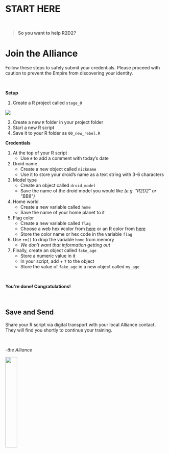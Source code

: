 START HERE
================

<br>

> **So you want to help R2D2?**

# Join the Alliance

Follow these steps to safely submit your credentials. Please proceed
with caution to prevent the Empire from discovering your identity.

<br>

**Setup**

1.  Create a R project called `stage_0`

![](https://d33wubrfki0l68.cloudfront.net/0fa791e2621be297cb9c5cac0b2802223e3d7714/57d89/screenshots/rstudio-project-2.png)

2.  Create a new `R` folder in your project folder
3.  Start a new R script
4.  Save it to your R folder as `00_new_rebel.R`

**Credentials**

1.  At the top of your R script
      - Use `#` to add a comment with today’s date
2.  Droid name
      - Create a new object called `nickname`
      - Use it to store your droid’s name as a text string with 3-6 characters
3.  Model type
      - Create an object called `droid_model`
      - Save the name of the droid model you would like *(e.g. "R2D2" or "BB8")*
4.  Home world
      - Create a new variable called `home`
      - Save the name of your home planet to it
5.  Flag color
      - Create a new variable called `flag`
      - Choose a web hex `#`color from [here](https://htmlcolorcodes.com/) or an R color from [here](https://www.r-graph-gallery.com/42-colors-names.html)
      - Store the color name or hex code in the variable `flag`
6.  Use `rm()` to drop the variable `home` from memory
      - *We don’t want that information getting out*
7.  Finally, create an object called `fake_age`
      - Store a numeric value in it
      - In your script, add + `7` to the object
      - Store the value of `fake_age` in a new object called `my_age`

<br>

**You're done! Congratulations!**
  
<br>

## Save and Send

Share your R script via digital transport with your local Alliance
contact. They will find you shortly to continue your training.

<br>
  
  
*-the Alliance*

<img src="https://upload.wikimedia.org/wikipedia/commons/thumb/2/2a/Rebel_Alliance_logo.svg/1200px-Rebel_Alliance_logo.svg.png" width="27%">
